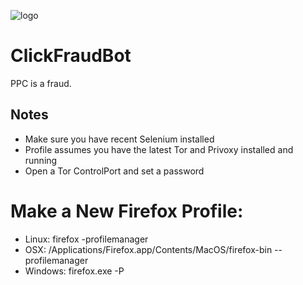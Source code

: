 ![logo](http://i.imgur.com/JOLLe.png)

# ClickFraudBot
PPC is a fraud.

## Notes
* Make sure you have recent Selenium installed
* Profile assumes you have the latest Tor and Privoxy installed and running
* Open a Tor ControlPort and set a password

# Make a New Firefox Profile:
* Linux: firefox -profilemanager
* OSX: /Applications/Firefox.app/Contents/MacOS/firefox-bin --profilemanager
* Windows: firefox.exe -P
